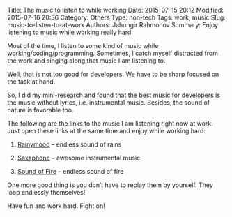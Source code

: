 Title: The music to listen to while working
Date: 2015-07-15 20:12
Modified: 2015-07-16 20:36
Category: Others
Type: non-tech
Tags: work, music
Slug: music-to-listen-to-at-work
Authors: Jahongir Rahmonov
Summary: Enjoy listening to music while working really hard 

Most of the time, I listen to some kind of music while working/coding/programming. 
Sometimes, I catch myself distracted from the work and singing along that music I am listening to.

Well, that is not too good for developers. We have to be sharp focused on the task at hand.

So, I did my mini-research and found that the best music for developers is the music without lyrics, i.e. 
instrumental music. Besides, the sound of nature is favorable too.

The following are the links to the music I am listening right now at work. Just open these links at the same time 
and enjoy while working hard:

1. [Rainymood](http://www.rainymood.com/)  – endless sound of rains

2. [Saxaphone](http://endlessvideo.com/watch?v=HMnrl0tmd3k) – awesome instrumental music

3. [Sound of Fire](http://endlessvideo.com/watch?v=DIx3aMRDUL4) – endless sound of fire

One more good thing is you don’t have to replay them by yourself. They loop endlessly themselves!

Have fun and work hard. Fight on!